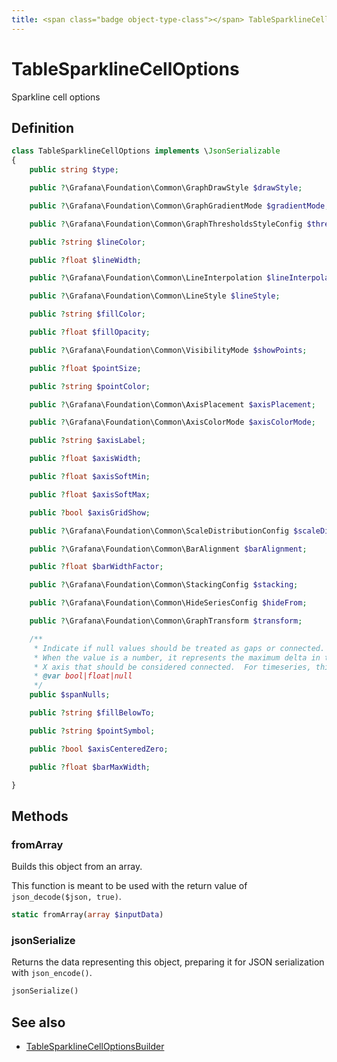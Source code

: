 ```yaml
---
title: <span class="badge object-type-class"></span> TableSparklineCellOptions
---
```

# <span class="badge object-type-class"></span> TableSparklineCellOptions

Sparkline cell options

## Definition

```php
class TableSparklineCellOptions implements \JsonSerializable
{
    public string $type;

    public ?\Grafana\Foundation\Common\GraphDrawStyle $drawStyle;

    public ?\Grafana\Foundation\Common\GraphGradientMode $gradientMode;

    public ?\Grafana\Foundation\Common\GraphThresholdsStyleConfig $thresholdsStyle;

    public ?string $lineColor;

    public ?float $lineWidth;

    public ?\Grafana\Foundation\Common\LineInterpolation $lineInterpolation;

    public ?\Grafana\Foundation\Common\LineStyle $lineStyle;

    public ?string $fillColor;

    public ?float $fillOpacity;

    public ?\Grafana\Foundation\Common\VisibilityMode $showPoints;

    public ?float $pointSize;

    public ?string $pointColor;

    public ?\Grafana\Foundation\Common\AxisPlacement $axisPlacement;

    public ?\Grafana\Foundation\Common\AxisColorMode $axisColorMode;

    public ?string $axisLabel;

    public ?float $axisWidth;

    public ?float $axisSoftMin;

    public ?float $axisSoftMax;

    public ?bool $axisGridShow;

    public ?\Grafana\Foundation\Common\ScaleDistributionConfig $scaleDistribution;

    public ?\Grafana\Foundation\Common\BarAlignment $barAlignment;

    public ?float $barWidthFactor;

    public ?\Grafana\Foundation\Common\StackingConfig $stacking;

    public ?\Grafana\Foundation\Common\HideSeriesConfig $hideFrom;

    public ?\Grafana\Foundation\Common\GraphTransform $transform;

    /**
     * Indicate if null values should be treated as gaps or connected.
     * When the value is a number, it represents the maximum delta in the
     * X axis that should be considered connected.  For timeseries, this is milliseconds
     * @var bool|float|null
     */
    public $spanNulls;

    public ?string $fillBelowTo;

    public ?string $pointSymbol;

    public ?bool $axisCenteredZero;

    public ?float $barMaxWidth;

}
```
## Methods

### <span class="badge object-method"></span> fromArray

Builds this object from an array.

This function is meant to be used with the return value of `json_decode($json, true)`.

```php
static fromArray(array $inputData)
```

### <span class="badge object-method"></span> jsonSerialize

Returns the data representing this object, preparing it for JSON serialization with `json_encode()`.

```php
jsonSerialize()
```

## See also

 * <span class="badge builder"></span> [TableSparklineCellOptionsBuilder](./builder-TableSparklineCellOptionsBuilder.md)
